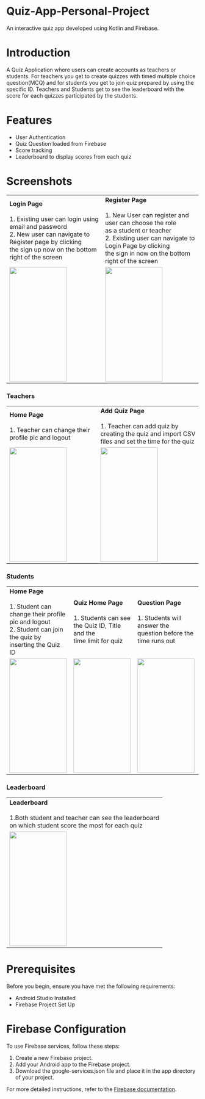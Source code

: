 # Quiz-App-Personal-Project
An interactive quiz app developed using Kotlin and Firebase.


# Introduction
A Quiz Application where users can create accounts as teachers or students. For teachers you get to create quizzes with timed multiple choice question(MCQ) and for students you get to join quiz prepared by using the specific ID. 
Teachers and Students get to see the leaderboard with the score for each quizzes participated by the students.


# Features
* User Authentication
* Quiz Question loaded from Firebase
* Score tracking
* Leaderboard to display scores from each quiz


# Screenshots

<table>
  <tr>
    <td>
      <strong>Login Page</strong>
      <br/>
      <br/>
      1. Existing user can login using email and password
      <br/>
      2. New user can navigate to Register page by clicking <br/> the sign up now on the bottom right of the screen
    </td>
     <td>
       <strong>Register Page</strong>
       <br/>
       <br/>
       1. New User can register and user can choose the role <br/> as a student or teacher
       <br/>
       2. Existing user can navigate to Login Page by clicking <br/> the sign in now on the bottom right of the screen
     </td>
  </tr>
  <tr>
    <td><img src="https://github.com/AdrianKZT/Quiz-App-Personal-Project/assets/92383323/99171c43-de9f-4e59-8e03-0880fbe3ec7e" width="150" height="300"></td>
    <td><img src="https://github.com/AdrianKZT/Quiz-App-Personal-Project/assets/92383323/af09d4f1-9780-4208-bfcd-f95e54c70a21" width="150" height="300"></td>
  </tr>
 </table>


### Teachers
 <table>
  <tr>
    <td>
      <strong>Home Page</strong>
       <br/>
      <br/>
      1. Teacher can change their profile pic and logout 
    </td>
     <td>
       <strong>Add Quiz Page</strong>
        <br/>
        <br/>
        1. Teacher can add quiz by creating the quiz and import CSV <br/> files and set the time for the quiz
     </td>
  </tr>
  <tr>
    <td><img src="https://github.com/AdrianKZT/Quiz-App-Personal-Project/assets/92383323/f61c87a3-ce34-4a44-8860-faed1f459512" width="150" height="300"></td>
    <td><img src="https://github.com/AdrianKZT/Quiz-App-Personal-Project/assets/92383323/a3938ea3-df56-4bd3-bef8-f0ce2cf64b18" width="150" height="300"></td>
  </tr>
 </table>


 ### Students
 <table>
  <tr>
    <td>
      <strong>Home Page</strong>
       <br/>
        <br/>
        1. Student can change their profile pic and logout
        <br/>
        2. Student can join the quiz by inserting the Quiz ID
    </td>
     <td>
       <strong>Quiz Home Page</strong>
        <br/>
        <br/>
        1. Students can see the Quiz ID, Title and the <br/> time limit for quiz
     </td>
    <td>
      <strong>Question Page</strong>
      <br/>
      <br/>
      1. Students will answer the question before the time runs out
    </td>
  </tr>
  <tr>
    <td><img src="https://github.com/AdrianKZT/Quiz-App-Personal-Project/assets/92383323/9a177871-123e-4e1d-8c9b-540ea30b8751" width="150" height="300"></td>
    <td><img src="https://github.com/AdrianKZT/Quiz-App-Personal-Project/assets/92383323/12e5b766-1a8a-4156-87ef-ab500ead0a86" width="150" height="300"></td>
    <td><img src="https://github.com/AdrianKZT/Quiz-App-Personal-Project/assets/92383323/435b4562-55a8-4bf1-8125-5c0696fcbcea" width="150" height="300"></td>
  </tr>
 </table>


### Leaderboard
<table>
  <tr>
    <td>
      <strong>Leaderboard</strong>
      <br>
      <br>
      1.Both student and teacher can see the leaderboard <br/>on which student score the most for each quiz 
    </td>
  </tr>
  <tr>
    <td>
      <img src="https://github.com/AdrianKZT/Quiz-App-Personal-Project/assets/92383323/c2ebc767-f5bc-478c-a419-ce99feed0ed6" width="150" height="300">
    </td>
  </tr>
</table>


# Prerequisites
Before you begin, ensure you have met the following requirements:

* Android Studio Installed
* Firebase Project Set Up

# Firebase Configuration
To use Firebase services, follow these steps:

1. Create a new Firebase project.
2. Add your Android app to the Firebase project.
3. Download the google-services.json file and place it in the app directory of your project.
   
For more detailed instructions, refer to the [Firebase documentation](https://firebase.google.com/docs/android/setup).
